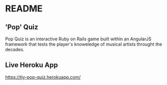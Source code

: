 # README
## 'Pop' Quiz
Pop Quiz is an interactive Ruby on Rails game built within an AngularJS framework that tests the player's knoweledge of musical artists throught the decades.

## Live Heroku App
https://tiy-pop-quiz.herokuapp.com/

